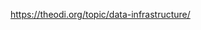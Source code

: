 <!-- TITLE: Data Access -->
<!-- SUBTITLE: A quick summary of Data Access -->

https://theodi.org/topic/data-infrastructure/